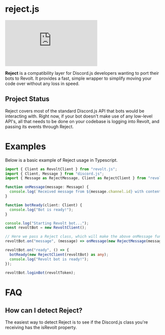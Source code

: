 # reject.js
![revolt-reject.js](https://img.shields.io/npm/v/revolt-reject.js)

**Reject** is a compatibility layer for Discord.js developers wanting to port their bots to Revolt. It provides a fast, simple wrapper to simplify moving your code over without any loss in speed.

## Project Status
Reject covers most of the standard Discord.js API that bots would be interacting with. Right now, if your bot doesn't make use of any low-level API's, all that needs to be done on your codebase is logging into Revolt, and passing its events through Reject.

# Examples
Below is a basic example of Reject usage in Typescript.
```ts
import { Client as RevoltClient } from "revolt.js";
import { Client, Message } from "discord.js";
import { Message as RejectMessage, Client as RejectClient } from "revolt-reject.js";

function onMessage(message: Message) {
  console.log(`Received message from ${message.channel.id} with content ${message.content}`);
}

function botReady(client: Client) {
  console.log("Bot is ready!");
}

console.log("Starting Revolt bot...");
const revoltBot = new RevoltClient();

// Here we pass a Reject class, which will make the above onMessage function work with Revolt.
revoltBot.on("message", (message) => onMessage(new RejectMessage(message) as any));

revoltBot.on("ready", () => {
  botReady(new RejectClient(revoltBot) as any);
  console.log("Revolt bot is ready!");
});

revoltBot.loginBot(revoltToken);
```

# FAQ
## How can I detect Reject?
The easiest way to detect Reject is to see if the Discord.js class you're receiving has the isRevolt property.
